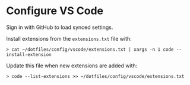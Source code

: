 # Configure VS Code

Sign in with GitHub to load synced settings.

Install extensions from the `extensions.txt` file with:

```
> cat ~/dotfiles/config/vscode/extensions.txt | xargs -n 1 code --install-extension
```

Update this file when new extensions are added with:

```
> code --list-extensions >> ~/dotfiles/config/vscode/extensions.txt
```
